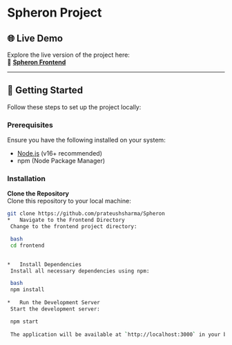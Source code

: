 # Spheron Project

## 🌐 Live Demo  
Explore the live version of the project here:  
🔗 **[Spheron Frontend](https://spheron-psi.vercel.app/)**

---

## 🚀 Getting Started  

Follow these steps to set up the project locally:

### Prerequisites  
Ensure you have the following installed on your system:
- [Node.js](https://nodejs.org/) (v16+ recommended)
- npm (Node Package Manager)

### Installation  

 **Clone the Repository**  
   Clone this repository to your local machine:  
   ```bash
   git clone https://github.com/prateushsharma/Spheron
*   Navigate to the Frontend Directory
    Change to the frontend project directory:

    bash
    cd frontend
    

*   Install Dependencies 
    Install all necessary dependencies using npm:

    bash
    npm install
    
*   Run the Development Server 
    Start the development server:

    npm start
    
    The application will be available at `http://localhost:3000` in your browser.
